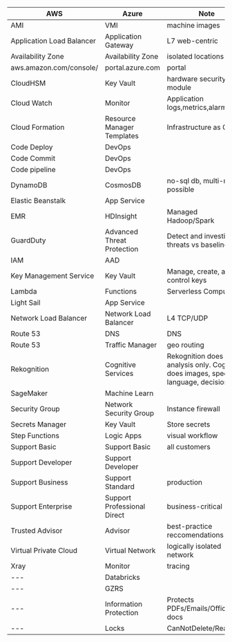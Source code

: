 | AWS	                     | Azure                        | Note                       | 
| ------------------------ | -----------------------------|----------------------------|
| AMI                      | VMI                          | machine images|
| Application Load Balancer| Application Gateway          | L7 web-centric|
| Availability Zone        | Availability Zone            | isolated locations|
| aws.amazon.com/console/  | portal.azure.com             | portal|
| CloudHSM                 | Key Vault                    | hardware security module|
| Cloud Watch              | Monitor                      | Application logs,metrics,alarms|
| Cloud Formation          | Resource Manager Templates   | Infrastructure as Code|
| Code Deploy              | DevOps                       | |
| Code Commit              | DevOps                       | |
| Code pipeline            | DevOps                       | |
| DynamoDB                 | CosmosDB                     | no-sql db, multi-region possible|
| Elastic Beanstalk        | App Service                  | |
| EMR                      | HDInsight                    | Managed Hadoop/Spark|
| GuardDuty                | Advanced Threat Protection   | Detect and investigate threats vs baseline|
| IAM                      | AAD                          | |
| Key Management Service   | Key Vault                    | Manage, create, and control keys |
| Lambda                   | Functions                    | Serverless Compute|
| Light Sail               | App Service                  | |
| Network Load Balancer    | Network Load Balancer        | L4 TCP/UDP|
| Route 53                 | DNS                          | DNS|
| Route 53                 | Traffic Manager              | geo routing|
| Rekognition              | Cognitive Services           | Rekognition does image analysis only. Cognitive does images, speech, language, decision. |
| SageMaker                | Machine Learn                | |
| Security Group           | Network Security Group       | Instance firewall|
| Secrets Manager          | Key Vault                    | Store secrets|
| Step Functions           | Logic Apps                   | visual workflow |
| Support Basic            | Support Basic                | all customers|
| Support Developer        | Support Developer            | |
| Support Business         | Support Standard             | production|
| Support Enterprise       | Support Professional Direct  | business-critical|
| Trusted Advisor          | Advisor                      | best-practice reccomendations|
| Virtual Private Cloud    | Virtual Network              | logically isolated network |
| Xray                     | Monitor                      | tracing |
| ---                      | Databricks                   | |
| ---                      | GZRS                         | |
| ---                      | Information Protection       | Protects PDFs/Emails/Offics docs|
| ---                      | Locks                        | CanNotDelete/ReadOnly|
